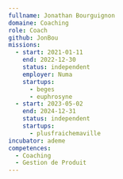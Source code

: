 ```yaml
---
fullname: Jonathan Bourguignon
domaine: Coaching
role: Coach
github: JonBou
missions:
  - start: 2021-01-11
    end: 2022-12-30
    status: independent
    employer: Numa
    startups:
      - beges
      - euphrosyne
  - start: 2023-05-02
    end: 2024-12-31
    status: independent
    startups:
      - plusfraichemaville
incubator: ademe
competences:
  - Coaching
  - Gestion de Produit
---
```

